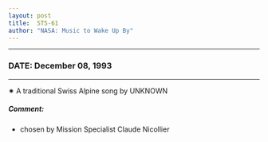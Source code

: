 ```yaml
---
layout: post
title:  STS-61
author: "NASA: Music to Wake Up By"
---
```


----
### DATE: December 08, 1993
----
✷ A traditional Swiss Alpine song by UNKNOWN

##### Comment:
* chosen by Mission Specialist Claude Nicollier
